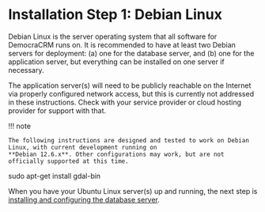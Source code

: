 # Installation Step 1: Debian Linux

Debian Linux is the server operating system that all software for DemocraCRM runs on. It is recommended to have at least
two Debian servers for deployment: (a) one for the database server, and (b) one for the application server, but
everything can be installed on one server if necessary.

The application server(s) will need to be publicly reachable on the Internet via properly configured network access, but
this is currently not addressed in these instructions. Check with your service provider or cloud hosting provider for
support with that.

!!! note

    The following instructions are designed and tested to work on Debian Linux, with current development running on
    **Debian 12.6.x**. Other configurations may work, but are not officially supported at this time.

sudo apt-get install gdal-bin

When you have your Ubuntu Linux server(s) up and running, the next step is [installing and configuring the database
server](postgresql_database.md).
